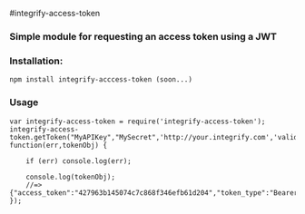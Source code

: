 #integrify-access-token

### Simple module for requesting an access token using a JWT

### Installation:

```
npm install integrify-acccess-token (soon...)
```


### Usage

```
var integrify-access-token = require('integrify-access-token');
integrify-access-token.getToken("MyAPIKey","MySecret",'http://your.integrify.com','validusername', function(err,tokenObj) {
    
    if (err) console.log(err);

    console.log(tokenObj);
    //=> {"access_token":"427963b145074c7c868f346efb61d204","token_type":"Bearer","expires_in":3600}
});
```
